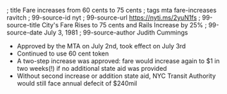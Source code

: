 ; title Fare increases from 60 cents to 75 cents
; tags mta fare-increases ravitch
; 99-source-id nyt
; 99-source-url https://nyti.ms/2yuN1fs
; 99-source-title City's Fare Rises to 75 cents and Rails Increase by 25%
; 99-source-date July 3, 1981
; 99-source-author Judith Cummings

- Approved by the MTA on July 2nd, took effect on July 3rd
- Continued to use 60 cent token
- A two-step increase was approved: fare would increase again to $1 in two weeks(!) if no additional state aid was provided
- Without second increase or addition state aid, NYC Transit Authority would still face annual defecit of $240mil

